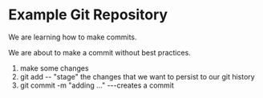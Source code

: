 # Example Git Repository

We are learning how to make commits.

We are about to make a commit without best practices.

1. make some changes
2. git add -- "stage" the changes that we want to persist to our git history
3. git commit -m "adding ..." ---creates a commit